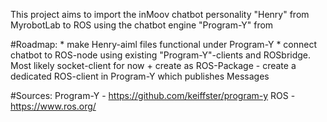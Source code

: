 This project aims to import the inMoov chatbot personality "Henry"
from MyrobotLab to ROS using the chatbot engine "Program-Y" from



#Roadmap:
    * make Henry-aiml files functional under Program-Y
    * connect chatbot to ROS-node using existing "Program-Y"-clients and ROSbridge.
        Most likely socket-client for now
    + create as ROS-Package
    - create a dedicated ROS-client in Program-Y which publishes Messages

#Sources:
  Program-Y - https://github.com/keiffster/program-y
  ROS - https://www.ros.org/
